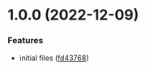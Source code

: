 # 1.0.0 (2022-12-09)


### Features

* initial files ([fd43768](https://github.com/rfoel/totp/commit/fd437689b45838f654d8bb9586dace2c90dc2595))
